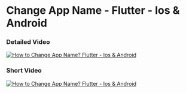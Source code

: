 # Change App Name - Flutter - Ios & Android

### Detailed Video

[![How to Change App Name? Flutter - Ios & Android](https://img.youtube.com/vi/NMRLrL4GWM4/0.jpg)](https://www.youtube.com/watch?v=NMRLrL4GWM4)

### Short Video

[![How to Change App Name? Flutter - Ios & Android](https://img.youtube.com/vi/CZ5c8xzFfew/0.jpg)](https://www.youtube.com/watch?v=CZ5c8xzFfew)

